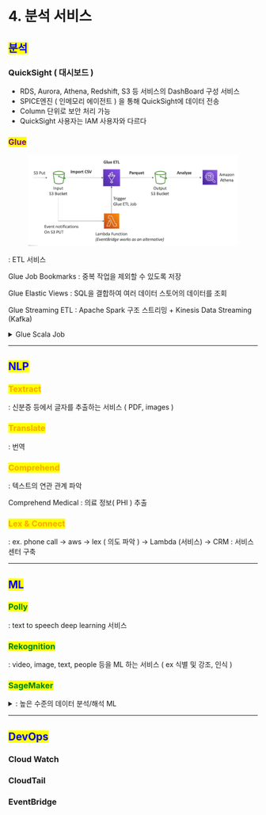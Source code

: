# 4. 분석 서비스

## <mark style="color:blue;">분석</mark>

### QuickSight ( 대시보드 )

* RDS, Aurora, Athena, Redshift, S3 등 서비스의 DashBoard 구성 서비스
* SPICE엔진 ( 인메모리 에이전트 ) 을 통해  QuickSight에 데이터 전송
* Column 단위로 보안 처리 가능&#x20;
* QuickSight 사용자는 IAM 사용자와 다르다

### <mark style="color:purple;">Glue</mark>

<figure><img src="../../../.gitbook/assets/image (68).png" alt=""><figcaption></figcaption></figure>

: ETL 서비스

Glue Job Bookmarks : 중복 작업을 제외할 수 있도록 저장

Glue Elastic Views : SQL을 결합하여 여러 데이터 스토어의 데이터를 조회

Glue Streaming ETL : Apache Spark 구조 스트리밍 + Kinesis Data Streaming (Kafka)



<details>

<summary>Glue Scala Job</summary>

* ETL 파이프라인에 최적

- Spark API에 대한 low-level 제어 가능 및 JVM 기반 성능 최대

</details>



***

## <mark style="color:blue;">NLP</mark>

### <mark style="color:orange;">Textract</mark>

&#x20;: 신분증 등에서 글자를 추출하는 서비스  ( PDF, images )



### <mark style="color:orange;">Translate</mark>

: 번역



### <mark style="color:orange;">Comprehend</mark>

: 텍스트의 연관 관계 파악

Comprehend Medical : 의료 정보( PHI ) 추출



### <mark style="color:orange;">Lex & Connect</mark>

: ex. phone call -> aws -> lex ( 의도 파악 ) -> Lambda (서비스) -> CRM : 서비스센터 구축







***

## <mark style="color:blue;">ML</mark>

### <mark style="color:green;">Polly</mark>

: text to speech deep learning 서비스&#x20;



### <mark style="color:green;">Rekognition</mark>

&#x20;: video, image, text, people 등을 ML 하는 서비스 ( ex 식별 및 강조, 인식 )

### <mark style="color:green;">SageMaker</mark>

<details>

<summary>: 높은 수준의 데이터 분석/해석 ML</summary>



</details>



***

## <mark style="color:blue;">DevOps</mark>

### Cloud Watch

### CloudTail

### EventBridge

